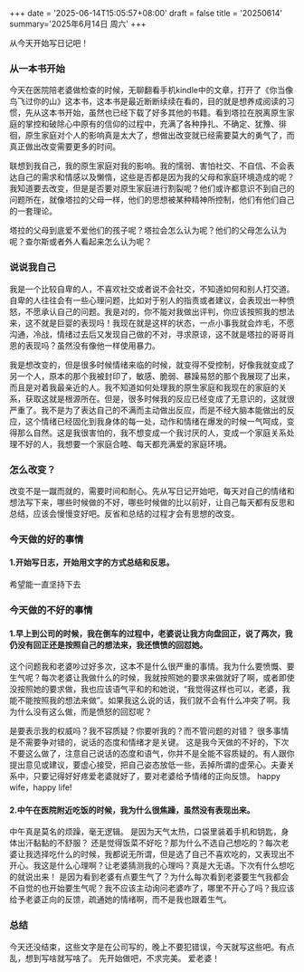 +++
date = '2025-06-14T15:05:57+08:00'
draft = false
title = '20250614'
summary='2025年6月14日 周六'
+++

从今天开始写日记吧！
<!--more-->

### 从一本书开始

今天在医院陪老婆做检查的时候，无聊翻看手机kindle中的文章，打开了《你当像鸟飞过你的山》这本书，这本书是最近断断续续在看的，目的就是想养成阅读的习惯，先从这本书开始，虽然也已经下载了好多其他的书籍。看到塔拉在脱离原生家庭的掌控和破除心中原有的信仰的过程中，充满了各种挣扎、不确定、犹豫、徘徊，原生家庭对个人的影响真是太大了，想做出改变就已经需要莫大的勇气了，而真正做出改变需要更多的时间。

联想到我自己，我的原生家庭对我的影响。我的懦弱、害怕社交、不自信、不会表达自己的需求和情感以及懒惰，这些是否都是因为我的父母和家庭环境造成的呢？我知道要去改变，但是是否要对原生家庭进行割裂呢？他们或许都意识不到自己的问题所在，就像塔拉的父母一样，他们的思想被某种精神所控制，他们有他们自己的一套理论。

塔拉的父母到底爱不爱他们的孩子呢？塔拉会怎么认为呢？他们的父母怎么认为呢？查尔斯或者外人看起来怎么认为呢？

### 说说我自己

我是一个比较自卑的人，不喜欢社交或者说不会社交，不知道如何和别人打交道。自卑的人往往会有一些心理问题，比如对于别人的指责或者建议，会表现出一种愤怒，不愿承认自己的问题。我是对的，你不能对我做出评判，你应该按照我的想法来，这不就是巨婴的表现吗！我现在就是这样的状态，一点小事我就会炸毛，不愿沟通，冷战，情绪过去后又发现自己做的不对，寻求原谅，这不就是塔拉的哥哥肖恩的表现吗？虽然没有像他一样使用暴力。

我是想改变的，但是很多时候情绪来临的时候，就变得不受控制，好像我就变成了另一个人，原本的那个我被封印了，敏感、脆弱、暴躁易怒的那个我展现了出来，而且是对着我最亲近的人。我不知道如何处理我的原生家庭和我现在的家庭的关系，获取这就是根源所在。但是，很多时候我的反应已经变成了无意识的，这就很严重了。我不是为了表达自己的不满而主动做出反应，而是不经大脑本能做出的反应，这个情绪已经固化到我身体的每一处，动作和情绪在爆发的时候一气呵成，变得那么自然。这是我很害怕的，我不想变成一个我讨厌的人，变成一个家庭关系处理不好的人，我想要一个家庭合睦、每天都充满爱的家庭环境。

### 怎么改变？

改变不是一蹴而就的，需要时间和耐心。先从写日记开始吧，每天对自己的情绪和想法写下来，哪些时候做的不好，哪些时候做的比以前好，让自己每天都有反思和总结，应该会慢慢变好吧。反省和总结的过程才会有思想的改变。


### 今天做的好的事情

#### 1.开始写日志，开始用文字的方式总结和反思。

希望能一直坚持下去

### 今天做的不好的事情

#### 1.早上到公司的时候，我在倒车的过程中，老婆说让我方向盘回正，说了两次，我仍没有回正还是按照自己的想法来，我还愤愤的回怼她。

这个问题我和老婆吵过好多次，这本不是什么很严重的事情。我为什么要愤慨、要生气呢？每次老婆让我做什么的时候，我就按照她的要求来做就好了啊，或者即使没按照她的要求做，我也应该语气平和的和她说，“我觉得这样也可以，老婆，我能不能按照我的想法来做”。如果我这么说的话，我们就不会有什么冲突了啊。我为什么没有这么做，而是愤怒的回怼呢？

是要表示我的权威吗？我不容质疑？你要听我的？而不管问题的对错？
很多事情是不需要争对错的，说话的态度和情绪才是关键。
这是我今天做的不好的，下次不要这么做了，注意自己说话的态度和语气，你并不是全能不容质疑的。有人跟你提出意见或建议，要虚心接受，把自己姿态放低一些，丢掉所谓的虚荣心。夫妻关系中，只要记得好好疼爱老婆就好了，要对老婆给予情绪的正向反馈。
happy wife，happy life!

#### 2.中午在医院附近吃饭的时候，我为什么很焦躁，虽然没有表现出来。

中午真是莫名的烦躁，毫无逻辑。
是因为天气太热，口袋里装着手机和钥匙，身体出汗黏黏的不舒服？
还是觉得饭菜不好吃？那为什么不选自己想吃的？每次老婆让我选择吃什么的时候，我都说无所谓，但是选了自己不喜欢吃的，又表现出不开心。我这是什么心理啊？让老婆猜测我的心理吗？真是大无语。下次有什么想吃的就说出来！
是因为看到老婆有点要生气了？为什么每次看到老婆要生气我都会不自觉的也开始要生气呢？我不应该主动询问老婆咋了，哪里不开心了吗？我应该给予老婆正向的反馈，疏通她的情绪啊，而不是我也跟着生气。

### 总结

今天还没结束，这些文字是在公司写的，晚上不要犯错误，今天就写这些吧。有点乱，想到写啥就写啥了。
先开始做吧，不求完美。
爱老婆！